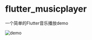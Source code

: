# flutter_musicplayer

一个简单的Flutter音乐播放demo

![demo]("https://github.com/ZhangMingZhao1/Flutter-MusicPlayer/blob/master/demo.png")
